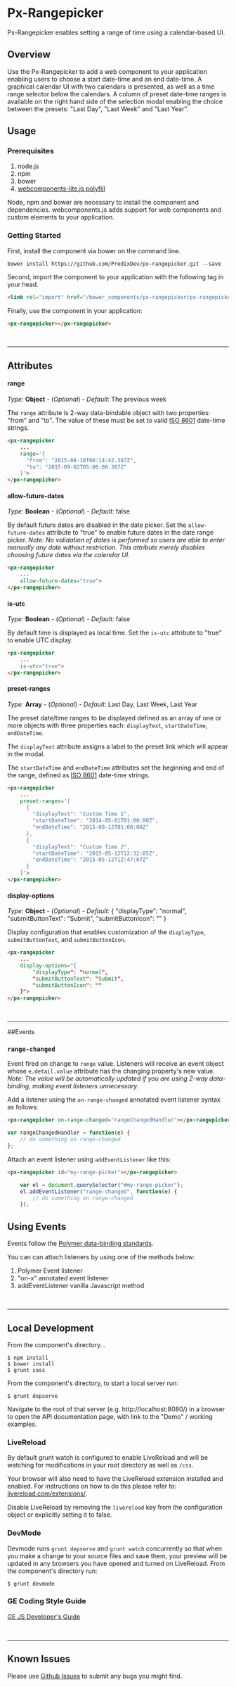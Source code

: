 # Px-Rangepicker

Px-Rangepicker enables setting a range of time using a calendar-based UI.

## Overview

Use the Px-Rangepicker to add a web component to your application enabling users to choose a start date-time and an end date-time. A graphical calendar UI with two calendars is presented, as well as a time range selector below the calendars. A column of preset date-time ranges is available on the right hand side of the selection modal enabling the choice between the presets: "Last Day", "Last Week" and "Last Year".

## Usage

### Prerequisites

1. node.js
2. npm
3. bower
4. [webcomponents-lite.js polyfill](https://github.com/webcomponents/webcomponentsjs)

Node, npm and bower are necessary to install the component and dependencies. webcomponents.js adds support for web components and custom elements to your application.

### Getting Started

First, install the component via bower on the command line.

```
bower install https://github.com/PredixDev/px-rangepicker.git --save
```

Second, import the component to your application with the following tag in your head.

```html
<link rel="import" href="/bower_components/px-rangepicker/px-rangepicker.html"/>
```

Finally, use the component in your application:

```html
<px-rangepicker></px-rangepicker>
```

<br />
<hr />

## Attributes

#### range

*Type:* **Object** - (*Optional*) - *Default:* The previous week

The `range` attribute is 2-way data-bindable object with two properties: "from" and "to". The value of these must be set to valid [ISO 8601](https://en.wikipedia.org/wiki/ISO_8601) date-time strings.

```html
<px-rangepicker
	...
	range='{
      "from": "2015-08-18T00:14:42.387Z",
      "to": "2015-09-02T05:06:00.387Z"
    }'>
</px-rangepicker>
```

#### allow-future-dates

*Type:* **Boolean** - (*Optional*) - *Default:* false

By default future dates are disabled in the date picker. Set the `allow-future-dates` attribute to "true" to enable future dates in the date range picker. *Note: No validation of dates is performed so users are able to enter manually any date without restriction. This attribute merely disables choosing future dates via the calendar UI.*

```html
<px-rangepicker
	...
	allow-future-dates="true">
</px-rangepicker>
```

#### is-utc

*Type:* **Boolean** - (*Optional*) - *Default:* false

By default time is displayed as local time. Set the `is-utc` attribute to "true" to enable UTC display.

```html
<px-rangepicker
	...
	is-utc="true">
</px-rangepicker>
```

#### preset-ranges

*Type:* **Array** - (*Optional*) - *Default:* Last Day, Last Week, Last Year

The preset date/time ranges to be displayed defined as an array of one or more objects with three properties each: `displayText`, `startDateTime`, `endDateTime`.

The `displayText` attribute assigns a label to the preset link which will appear in the modal.

The `startDateTime` and `endDateTime` attributes set the beginning and end of the range, defined as [ISO 8601](https://en.wikipedia.org/wiki/ISO_8601) date-time strings.

```html
<px-rangepicker
	...
	preset-ranges='[
      {
        "displayText": "Custom Time 1",
        "startDateTime": "2014-05-01T01:00:00Z",
        "endDateTime": "2015-08-12T01:00:00Z"
      },
      {
        "displayText": "Custom Time 2",
        "startDateTime": "2015-05-12T12:32:05Z",
        "endDateTime": "2015-05-12T12:47:07Z"
      }
    ]'>
</px-rangepicker>
```

#### display-options

*Type:* **Object** - (*Optional*) - *Default:* { "displayType": "normal", "submitButtonText": "Submit", "submitButtonIcon": "" }

Display configuration that enables customization of the `displayType`, `submitButtonText`, and `submitButtonIcon`.

```html
<px-rangepicker
	...
	display-options="{
        "displayType": "normal",
        "submitButtonText": "Submit",
        "submitButtonIcon": ""
    }">
</px-rangepicker>
```

<br />
<hr />

##Events
### `range-changed`

Event fired on change to `range` value. Listeners will receive an event object whose `e.detail.value` attribute has the changing property's new value. *Note: The value will be automatically updated if you are using 2-way data-binding, making event listeners unnecessary.*

Add a listener using the `on-range-changed` annotated event listener syntax as follows:

```html
<px-rangepicker on-range-changed="rangeChangedHandler"></px-rangepicker>
```
```javascript
var rangeChangedHandler = function(e) {
	// do something on range-changed
};
```

Attach an event listener using `addEventListener` like this:

```html
<px-rangepicker id="my-range-picker"></px-rangepicker>
```
```javascript
	var el = document.querySelector("#my-range-picker");
	el.addEventListener("range-changed", function(e) {
		// do something on range-changed
	});
```

## Using Events

Events follow the [Polymer data-binding standards](https://www.polymer-project.org/1.0/docs/devguide/data-binding.html).

You can can attach listeners by using one of the methods below:

1. Polymer Event listener
2. "on-x" annotated event listener
3. addEventListener vanilla Javascript method
<br />
<hr />

## Local Development

From the component's directory...

```
$ npm install
$ bower install
$ grunt sass
```

From the component's directory, to start a local server run:

```
$ grunt depserve
```

Navigate to the root of that server (e.g. http://localhost:8080/) in a browser to open the API documentation page, with link to the "Demo" / working examples.

### LiveReload

By default grunt watch is configured to enable LiveReload and will be watching for modifications in your root directory as well as `/css`.

Your browser will also need to have the LiveReload extension installed and enabled. For instructions on how to do this please refer to: [livereload.com/extensions/](http://livereload.com/extensions/).

Disable LiveReload by removing the `livereload` key from the configuration object or explicitly setting it to false.


### DevMode
Devmode runs `grunt depserve` and `grunt watch` concurrently so that when you make a change to your source files and save them, your preview will be updated in any browsers you have opened and turned on LiveReload.
From the component's directory run:

```
$ grunt devmode
```

### GE Coding Style Guide
[GE JS Developer's Guide](https://github.com/GeneralElectric/javascript)

<br />
<hr />

## Known Issues

Please use [Github Issues](https://github.com/PredixDev/COMPONENT/issues) to submit any bugs you might find.
